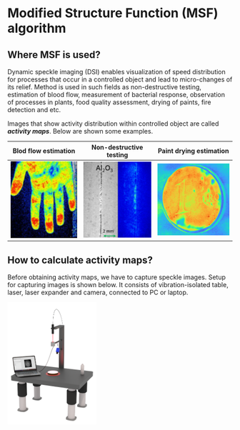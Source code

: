 # Modified Structure Function (MSF) algorithm

## Where MSF is used?
Dynamic speckle imaging (DSI) enables visualization of speed distribution for processes that occur in a controlled object and lead to micro-changes of its relief. 
Method is used in such fields as non-destructive testing, estimation of blood flow, measurement of bacterial response, observation of processes in plants,
food quality assessment, drying of paints, fire detection and etc.

Images that show activity distribution within controlled object are called ***activity maps***. Below are shown some examples.

**Blod flow estimation**   | **Non-destructive testing**| **Paint drying estimation**
:-------------------------:|:-------------------------:|:-------------------------:
 <img src="/Readme images/example1.png" alt="example" width="200"/>|<img src="/Readme images/example2.png" alt="example" width="200"/>|<img src="/Readme images/example3.png" alt="example" width="220"/>

## How to calculate activity maps?
Before obtaining activity maps, we have to capture speckle images. Setup for capturing images is shown below. It consists of vibration-isolated table, laser, laser expander and camera, connected to PC or laptop.

 <img src="/Readme images/speckle_setup.png" alt="example" width="200"/>
